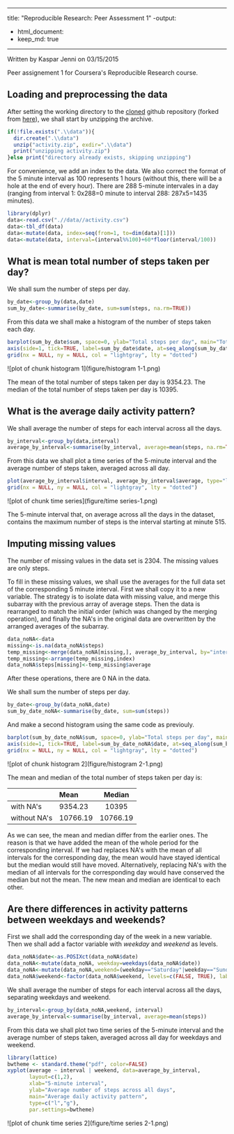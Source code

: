  ---
 title: "Reproducible Research: Peer Assessment 1"
-output: 
-  html_document:
-    keep_md: true
 ---
Written by Kaspar Jenni on 03/15/2015

Peer assignement 1 for Coursera's Reproducible Research course.

## Loading and preprocessing the data

After setting the working directory to the [cloned](https://github.com/kasparjenni/RepData_PeerAssessment1) github repository (forked from [here](http://github.com/rdpeng/RepData_PeerAssessment1)), we shall start by unzipping the archive.


```r
if(!file.exists(".\\data")){
  dir.create(".\\data")
  unzip("activity.zip", exdir=".\\data")
  print("unzipping activity.zip")
}else print("directory already exists, skipping unzipping")
```

For convenience, we add an index to the data. We also correct the format of the 5 minute interval as 100 represents 1 hours (without this, there will be a hole at the end of every hour). There are 288 5-minute intervales in a day (ranging from interval 1: 0x288=0 minute to interval 288: 287x5=1435 minutes).


```r
library(dplyr)
data<-read.csv(".//data//activity.csv")
data<-tbl_df(data)
data<-mutate(data, index=seq(from=1, to=dim(data)[1]))
data<-mutate(data, interval=(interval%%100)+60*floor(interval/100))
```

## What is mean total number of steps taken per day?

We shall sum the number of steps per day. 

```r
by_date<-group_by(data,date)
sum_by_date<-summarise(by_date, sum=sum(steps, na.rm=TRUE))
```

From this data we shall make a histogram of the number of steps taken each day.

```r
barplot(sum_by_date$sum, space=0, ylab="Total steps per day", main="Total number of steps taken each day")
axis(side=1, tick=TRUE, label=sum_by_date$date, at=seq_along(sum_by_date$date))
grid(nx = NULL, ny = NULL, col = "lightgray", lty = "dotted")
```

![plot of chunk histogram 1](figure/histogram 1-1.png) 

The mean of the total number of steps taken per day is 9354.23.
The median of the total number of steps taken per day is 10395.

## What is the average daily activity pattern?

We shall average the number of steps for each interval across all the days.

```r
by_interval<-group_by(data,interval)
average_by_interval<-summarise(by_interval, average=mean(steps, na.rm=TRUE))
```

From this data we shall plot a time series of the 5-minute interval and the average number of steps taken, averaged across all day.


```r
plot(average_by_interval$interval, average_by_interval$average, type="l", xlab="5-minute interval", ylab="Average number of steps across all days", main="Average daily activity pattern")
grid(nx = NULL, ny = NULL, col = "lightgray", lty = "dotted")
```

![plot of chunk time series](figure/time series-1.png) 

The 5-minute interval that, on average across all the days in the dataset, contains the maximum number of steps is the interval starting at minute 515.

## Imputing missing values

The number of missing values in the data set is 2304. The missing values are only steps. 

To fill in these missing values, we shall use the averages for the full data set of the corresponding 5 minute interval.
First we shall copy it to a new variable. The strategy is to isolate data with missing value, and merge this subarray with the previous array of average steps.  Then the data is rearranged to match the initial order (which was changed by the merging operation), and finally the NA's in the original data are overwritten by the arranged averages of the subarray.


```r
data_noNA<-data
missing<-is.na(data_noNA$steps)
temp_missing<-merge(data_noNA[missing,], average_by_interval, by="interval")
temp_missing<-arrange(temp_missing,index)
data_noNA$steps[missing]<-temp_missing$average
```

After these operations, there are 0 NA in the data.

We shall sum the number of steps per day.

```r
by_date<-group_by(data_noNA,date)
sum_by_date_noNA<-summarise(by_date, sum=sum(steps))
```

And make a second histogram using the same code as previouly.

```r
barplot(sum_by_date_noNA$sum, space=0, ylab="Total steps per day", main="Total number of steps taken each day,\nNA's replaced by interval averages")
axis(side=1, tick=TRUE, label=sum_by_date_noNA$date, at=seq_along(sum_by_date_noNA$date))
grid(nx = NULL, ny = NULL, col = "lightgray", lty = "dotted")
```

![plot of chunk histogram 2](figure/histogram 2-1.png) 

The mean and median of the total number of steps taken per day is:  

| |Mean | Median |
|:--- |:---- |:----:|
|with NA's| 9354.23 | 10395 |
|without NA's| 10766.19 | 10766.19 |

As we can see, the mean and median differ from the earlier ones. The reason is that we have added the mean of the whole period for the corresponding interval. If we had replaces NA's with the mean of all intervals for the corresponding day, the mean would have stayed identical but the median would still have moved. Alternatively, replacing NA's with the median of all intervals for the corresponding day would have conserved the median but not the mean. The new mean and median are identical to each other.

## Are there differences in activity patterns between weekdays and weekends?

First we shall add the corresponding day of the week in a new variable. Then we shall add a factor variable with *weekday* and *weekend* as levels.

```r
data_noNA$date<-as.POSIXct(data_noNA$date)
data_noNA<-mutate(data_noNA, weekday=weekdays(data_noNA$date))
data_noNA<-mutate(data_noNA,weekend=(weekday=="Saturday"|weekday=="Sunday"))
data_noNA$weekend<-factor(data_noNA$weekend, levels=c(FALSE, TRUE), labels=c("weekday", "weekend"))
```

We shall average the number of steps for each interval across all the days, separating weekdays and weekend.


```r
by_interval<-group_by(data_noNA,weekend, interval)
average_by_interval<-summarise(by_interval, average=mean(steps))
```

From this data we shall plot two time series of the 5-minute interval and the average number of steps taken, averaged across all day for weekdays and weekend.


```r
library(lattice)
bwtheme <- standard.theme("pdf", color=FALSE)
xyplot(average ~ interval | weekend, data=average_by_interval, 
       layout=c(1,2), 
       xlab="5-minute interval", 
       ylab="Average number of steps across all days", 
       main="Average daily activity pattern",
       type=c("l","g"),
       par.settings=bwtheme)       
```

![plot of chunk time series 2](figure/time series 2-1.png) 

